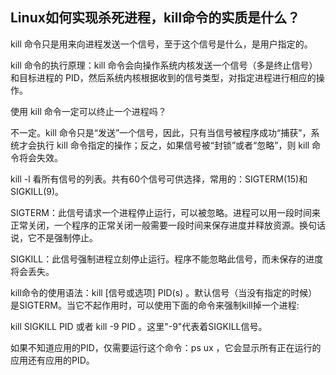 ## Linux如何实现杀死进程，kill命令的实质是什么？

kill 命令只是用来向进程发送一个信号，至于这个信号是什么，是用户指定的。


kill 命令的执行原理：kill 命令会向操作系统内核发送一个信号（多是终止信号）和目标进程的 PID，然后系统内核根据收到的信号类型，对指定进程进行相应的操作。


使用 kill 命令一定可以终止一个进程吗？

不一定。kill 命令只是“发送”一个信号，因此，只有当信号被程序成功“捕获”，系统才会执行 kill 命令指定的操作；反之，如果信号被“封锁”或者“忽略”，则 kill 命令将会失效。


kill -l 看所有信号的列表。共有60个信号可供选择，常用的：SIGTERM(15)和SIGKILL(9)。

SIGTERM：此信号请求一个进程停止运行，可以被忽略。进程可以用一段时间来正常关闭，一个程序的正常关闭一般需要一段时间来保存进度并释放资源。换句话说，它不是强制停止。

SIGKILL：此信号强制进程立刻停止运行。程序不能忽略此信号，而未保存的进度将会丢失。


kill命令的使用语法：kill [信号或选项] PID(s) 。默认信号（当没有指定的时候）是SIGTERM。当它不起作用时，可以使用下面的命令来强制kill掉一个进程:

kill SIGKILL PID 或者 kill -9 PID 。这里"-9"代表着SIGKILL信号。

如果不知道应用的PID，仅需要运行这个命令：ps ux ，它会显示所有正在运行的应用还有应用的PID。
